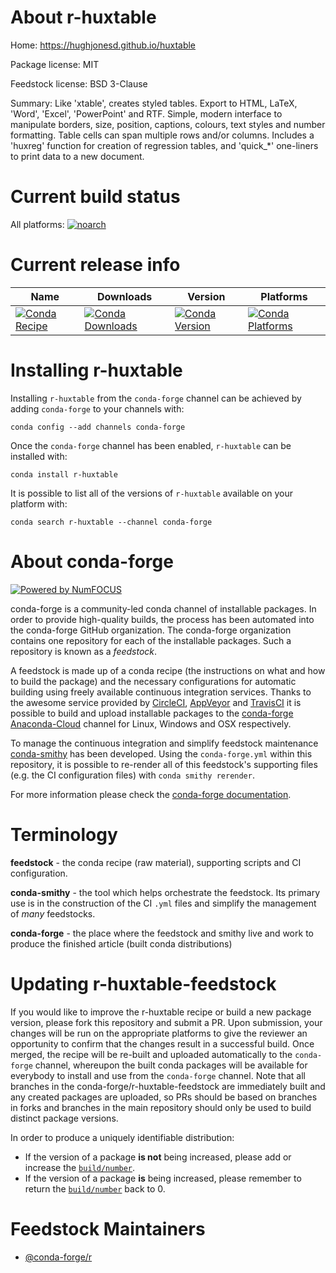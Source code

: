 <!--
# -*- mode: jinja -*-
-->

About r-huxtable
================

Home: https://hughjonesd.github.io/huxtable

Package license: MIT

Feedstock license: BSD 3-Clause

Summary: Like 'xtable', creates styled tables. Export to HTML, LaTeX, 'Word',  'Excel', 'PowerPoint' and RTF. Simple, modern interface to manipulate  borders, size, position, captions, colours, text styles and number formatting. Table cells can span multiple rows and/or columns. Includes  a 'huxreg' function for creation of regression tables, and 'quick_*'  one-liners to print data to a new document.



Current build status
====================

All platforms:
[![noarch](https://img.shields.io/circleci/project/github/conda-forge/r-huxtable-feedstock/master.svg?label=noarch)](https://circleci.com/gh/conda-forge/r-huxtable-feedstock)

Current release info
====================

| Name | Downloads | Version | Platforms |
| --- | --- | --- | --- |
| [![Conda Recipe](https://img.shields.io/badge/recipe-r--huxtable-green.svg)](https://anaconda.org/conda-forge/r-huxtable) | [![Conda Downloads](https://img.shields.io/conda/dn/conda-forge/r-huxtable.svg)](https://anaconda.org/conda-forge/r-huxtable) | [![Conda Version](https://img.shields.io/conda/vn/conda-forge/r-huxtable.svg)](https://anaconda.org/conda-forge/r-huxtable) | [![Conda Platforms](https://img.shields.io/conda/pn/conda-forge/r-huxtable.svg)](https://anaconda.org/conda-forge/r-huxtable) |

Installing r-huxtable
=====================

Installing `r-huxtable` from the `conda-forge` channel can be achieved by adding `conda-forge` to your channels with:

```
conda config --add channels conda-forge
```

Once the `conda-forge` channel has been enabled, `r-huxtable` can be installed with:

```
conda install r-huxtable
```

It is possible to list all of the versions of `r-huxtable` available on your platform with:

```
conda search r-huxtable --channel conda-forge
```


About conda-forge
=================

[![Powered by NumFOCUS](https://img.shields.io/badge/powered%20by-NumFOCUS-orange.svg?style=flat&colorA=E1523D&colorB=007D8A)](http://numfocus.org)

conda-forge is a community-led conda channel of installable packages.
In order to provide high-quality builds, the process has been automated into the
conda-forge GitHub organization. The conda-forge organization contains one repository
for each of the installable packages. Such a repository is known as a *feedstock*.

A feedstock is made up of a conda recipe (the instructions on what and how to build
the package) and the necessary configurations for automatic building using freely
available continuous integration services. Thanks to the awesome service provided by
[CircleCI](https://circleci.com/), [AppVeyor](https://www.appveyor.com/)
and [TravisCI](https://travis-ci.org/) it is possible to build and upload installable
packages to the [conda-forge](https://anaconda.org/conda-forge)
[Anaconda-Cloud](https://anaconda.org/) channel for Linux, Windows and OSX respectively.

To manage the continuous integration and simplify feedstock maintenance
[conda-smithy](https://github.com/conda-forge/conda-smithy) has been developed.
Using the ``conda-forge.yml`` within this repository, it is possible to re-render all of
this feedstock's supporting files (e.g. the CI configuration files) with ``conda smithy rerender``.

For more information please check the [conda-forge documentation](https://conda-forge.org/docs/).

Terminology
===========

**feedstock** - the conda recipe (raw material), supporting scripts and CI configuration.

**conda-smithy** - the tool which helps orchestrate the feedstock.
                   Its primary use is in the construction of the CI ``.yml`` files
                   and simplify the management of *many* feedstocks.

**conda-forge** - the place where the feedstock and smithy live and work to
                  produce the finished article (built conda distributions)


Updating r-huxtable-feedstock
=============================

If you would like to improve the r-huxtable recipe or build a new
package version, please fork this repository and submit a PR. Upon submission,
your changes will be run on the appropriate platforms to give the reviewer an
opportunity to confirm that the changes result in a successful build. Once
merged, the recipe will be re-built and uploaded automatically to the
`conda-forge` channel, whereupon the built conda packages will be available for
everybody to install and use from the `conda-forge` channel.
Note that all branches in the conda-forge/r-huxtable-feedstock are
immediately built and any created packages are uploaded, so PRs should be based
on branches in forks and branches in the main repository should only be used to
build distinct package versions.

In order to produce a uniquely identifiable distribution:
 * If the version of a package **is not** being increased, please add or increase
   the [``build/number``](https://conda.io/docs/user-guide/tasks/build-packages/define-metadata.html#build-number-and-string).
 * If the version of a package **is** being increased, please remember to return
   the [``build/number``](https://conda.io/docs/user-guide/tasks/build-packages/define-metadata.html#build-number-and-string)
   back to 0.

Feedstock Maintainers
=====================

* [@conda-forge/r](https://github.com/conda-forge/r/)

